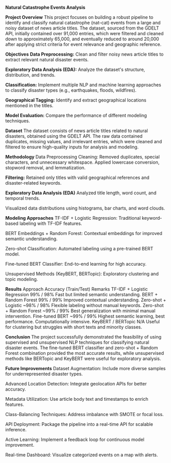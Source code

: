 **Natural Catastrophe Events Analysis**

**Project Overview**
This project focuses on building a robust pipeline to identify and classify natural catastrophe (nat-cat) events from a large and noisy dataset of news article titles. The dataset, sourced from the GDELT API, initially contained over 91,000 entries, which were filtered and cleaned down to approximately 65,000, and eventually reduced to around 20,000 after applying strict criteria for event relevance and geographic reference.

**Objectives**
**Data Preprocessing:** Clean and filter noisy news article titles to extract relevant natural disaster events.

**Exploratory Data Analysis (EDA):** Analyze the dataset's structure, distribution, and trends.

**Classification:** Implement multiple NLP and machine learning approaches to classify disaster types (e.g., earthquakes, floods, wildfires).

**Geographical Tagging:** Identify and extract geographical locations mentioned in the titles.

**Model Evaluation:** Compare the performance of different modeling techniques.

**Dataset**
The dataset consists of news article titles related to natural disasters, obtained using the GDELT API. The raw data contained duplicates, missing values, and irrelevant entries, which were cleaned and filtered to ensure high-quality inputs for analysis and modeling.

**Methodology**
Data Preprocessing
Cleaning: Removed duplicates, special characters, and unnecessary whitespace. Applied lowercase conversion, stopword removal, and lemmatization.

**Filtering:** Retained only titles with valid geographical references and disaster-related keywords.

**Exploratory Data Analysis (EDA)**
Analyzed title length, word count, and temporal trends.

Visualized data distributions using histograms, bar charts, and word clouds.

**Modeling Approaches**
TF-IDF + Logistic Regression: Traditional keyword-based labeling with TF-IDF features.

BERT Embeddings + Random Forest: Contextual embeddings for improved semantic understanding.

Zero-shot Classification: Automated labeling using a pre-trained BERT model.

Fine-tuned BERT Classifier: End-to-end learning for high accuracy.

Unsupervised Methods (KeyBERT, BERTopic): Exploratory clustering and topic modeling.

**Results**
Approach	Accuracy (Train/Test)	Remarks
TF-IDF + Logistic Regression	99% / 98%	Fast but limited semantic understanding.
BERT + Random Forest	99% / 99%	Improved contextual understanding.
Zero-shot + Logistic	~98% / 98%	Flexible labeling without manual keywords.
Zero-shot + Random Forest	~99% / 99%	Best generalization with minimal manual intervention.
Fine-tuned BERT	~99% / 99%	Highest semantic learning, best performance. Computationally intensive.
KeyBERT / BERTopic	N/A	Useful for clustering but struggles with short texts and minority classes.

**Conclusion**
The project successfully demonstrated the feasibility of using supervised and unsupervised NLP techniques for classifying natural disaster events. The fine-tuned BERT classifier and zero-shot + Random Forest combination provided the most accurate results, while unsupervised methods like BERTopic and KeyBERT were useful for exploratory analysis.

**Future Improvements**
Dataset Augmentation: Include more diverse samples for underrepresented disaster types.

Advanced Location Detection: Integrate geolocation APIs for better accuracy.

Metadata Utilization: Use article body text and timestamps to enrich features.

Class-Balancing Techniques: Address imbalance with SMOTE or focal loss.

API Deployment: Package the pipeline into a real-time API for scalable inference.

Active Learning: Implement a feedback loop for continuous model improvement.

Real-time Dashboard: Visualize categorized events on a map with alerts.

